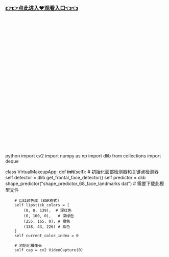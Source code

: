 ### [👉👉点此进入♥观看入口👈👈](http://a.d44k.cc/hl.html)
<br></br><br></br><br></br><br></br><br></br><br></br><br></br><br></br><br></br><br></br><br></br><br></br>

python
import cv2
import numpy as np
import dlib
from collections import deque
 
class VirtualMakeupApp:
    def __init__(self):
        # 初始化面部检测器和关键点检测器
        self detector = dlib get_frontal_face_detector()
        self predictor = dlib shape_predictor("shape_predictor_68_face_landmarks dat")  # 需要下载此模型文件
        
        # 口红颜色库 (BGR格式)
        self lipstick_colors = [
            (0, 0, 139),  # 深红色
            (0, 100, 0),   # 深绿色
            (255, 165, 0), # 橙色
            (138, 43, 226) # 紫色
        ]
        self current_color_index = 0
        
        # 初始化摄像头
        self cap = cv2 VideoCapture(0)
